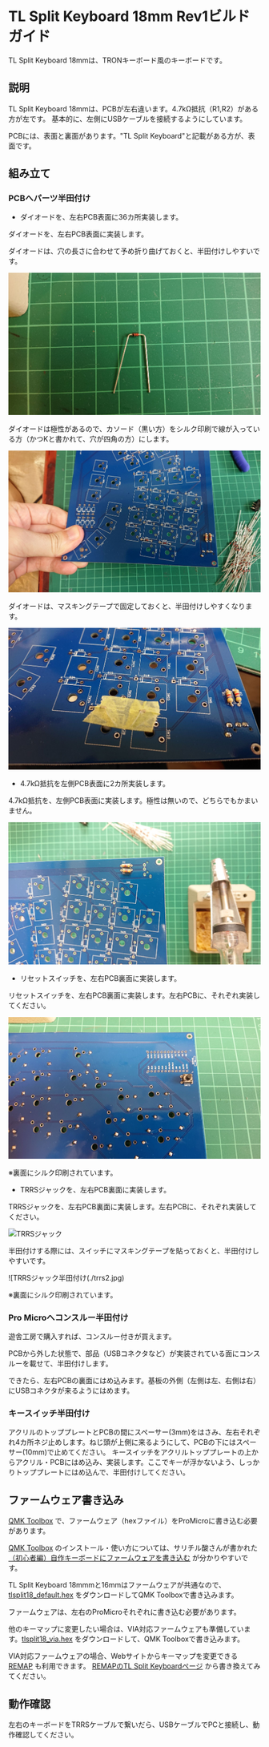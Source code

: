 # TL Split Keyboard 18mm Rev1ビルドガイド

TL Split Keyboard 18mmは、TRONキーボード風のキーボードです。

## 説明
TL Split Keyboard 18mmは、PCBが左右違います。4.7kΩ抵抗（R1,R2）がある方が左です。
基本的に、左側にUSBケーブルを接続するようにしています。

PCBには、表面と裏面があります。"TL Split Keyboard"と記載がある方が、表面です。

## 組み立て
### PCBへパーツ半田付け

- ダイオードを、左右PCB表面に36カ所実装します。

ダイオードを、左右PCB表面に実装します。

ダイオードは、穴の長さに合わせて予め折り曲げておくと、半田付けしやすいです。

![ダイオード](./diode.jpg)

ダイオードは極性があるので、カソード（黒い方）をシルク印刷で線が入っている方（かつKと書かれて、穴が四角の方）にします。

![ダイオード半田付け](./diode2.jpg)

ダイオードは、マスキングテープで固定しておくと、半田付けしやすくなります。

![ダイオード半田付け](./diode3.jpg)

- 4.7kΩ抵抗を左側PCB表面に2カ所実装します。

4.7kΩ抵抗を、左側PCB表面に実装します。極性は無いので、どちらでもかまいません。

![抵抗半田付け](./resistor2.jpg)


- リセットスイッチを、左右PCB裏面に実装します。

リセットスイッチを、左右PCB裏面に実装します。左右PCBに、それぞれ実装してください。

![リセットスイッチ](./board.jpg)

※裏面にシルク印刷されています。

- TRRSジャックを、左右PCB裏面に実装します。

TRRSジャックを、左右PCB裏面に実装します。左右PCBに、それぞれ実装してください。

![TRRSジャック](./trrs.jpg)

半田付けする際には、スイッチにマスキングテープを貼っておくと、半田付けしやすいです。

![TRRSジャック半田付け(./trrs2.jpg)

※裏面にシルク印刷されています。

### Pro Microへコンスルー半田付け

遊舎工房で購入すれば、コンスルー付きが買えます。

PCBから外した状態で、部品（USBコネクタなど）が実装されている面にコンスルーを載せて、半田付けします。

できたら、左右PCBの裏面にはめ込みます。基板の外側（左側は左、右側は右）にUSBコネクタが来るようにはめます。

### キースイッチ半田付け

アクリルのトッププレートとPCBの間にスペーサー(3mm)をはさみ、左右それぞれ4カ所ネジ止めします。ねじ頭が上側に来るようにして、PCBの下にはスペーサー(10mm)で止めてください。
キースイッチをアクリルトッププレートの上からアクリル・PCBにはめ込み、実装します。ここでキーが浮かないよう、しっかりトッププレートにはめ込んで、半田付けしてください。

## ファームウェア書き込み
[QMK Toolbox](https://github.com/qmk/qmk_toolbox) で、ファームウェア（hexファイル）をProMicroに書き込む必要があります。

[QMK Toolbox](https://github.com/qmk/qmk_toolbox) のインストール・使い方については、サリチル酸さんが書かれた[（初心者編）自作キーボードにファームウェアを書き込む](https://salicylic-acid3.hatenablog.com/entry/qmk-toolbox) が分かりやすいです。

TL Split Keyboard 18mmmと16mmはファームウェアが共通なので、 [tlsplit18_default.hex](https://github.com/satromi/tlsplit18_rev1/blob/master/tlsplit18_default.hex) をダウンロードしてQMK Toolboxで書き込みます。

ファームウェアは、左右のProMicroそれぞれに書き込む必要があります。

他のキーマップに変更したい場合は、VIA対応ファームウェアも準備しています。[tlsplit18_via.hex](https://github.com/satromi/tlsplit18_rev1/blob/master/tlsplit18_via.hex) をダウンロードして、QMK Toolboxで書き込みます。

VIA対応ファームウェアの場合、Webサイトからキーマップを変更できる [REMAP](https://remap-keys.app/)  も利用できます。
[REMAPのTL Split Keyboardページ](https://remap-keys.app/catalog/AqZy7RsTgu0kxObJxxYr)  から書き換えてみてください。

## 動作確認

左右のキーボードをTRRSケーブルで繋いだら、USBケーブルでPCと接続し、動作確認してください。
